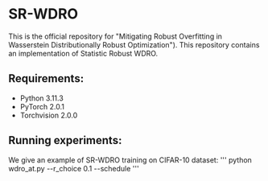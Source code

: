 # SR-WDRO
This is the official repository for "Mitigating Robust Overfitting in Wasserstein Distributionally Robust Optimization"). This repository contains an implementation of Statistic Robust WDRO.
## Requirements:  
* Python 3.11.3
* PyTorch 2.0.1
* Torchvision 2.0.0


## Running experiments:  
We give an example of SR-WDRO training on CIFAR-10 dataset:
'''
python wdro_at.py --r_choice 0.1 --schedule
'''
